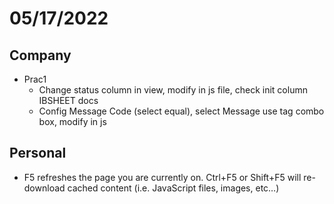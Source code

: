 # 05/17/2022

## Company

- Prac1
  - Change status column in view, modify in js file, check init column IBSHEET docs
  - Config Message Code (select equal), select Message use tag combo box, modify in js

## Personal
- F5 refreshes the page you are currently on. Ctrl+F5 or Shift+F5 will re-download cached content (i.e. JavaScript files, images, etc…)